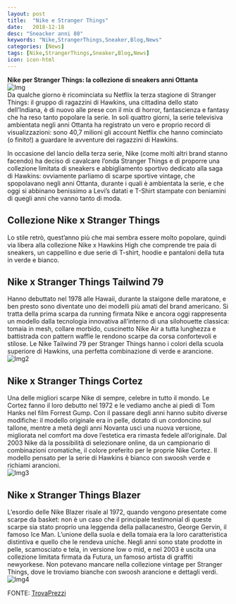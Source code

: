 ```yaml
---
layout: post
title:  "Nike e Stranger Things"
date:   2018-12-18
desc: "Sneacker anni 80"
keywords: "Nike,StrangerThings,Sneaker,Blog,News"
categories: [News]
tags: [Nike,StrangerThings,Sneaker,Blog,News]
icon: icon-html
---
```

**Nike per Stranger Things: la collezione di sneakers anni Ottanta** <br>
![Img](https://magazine.trovaprezzi.it/images/2019/07/nike_x_stranger_things.jpg) <br>
Da qualche giorno è ricominciata su Netflix la terza stagione di Stranger Things: il gruppo di ragazzini di Hawkins, una cittadina dello stato dell’Indiana, è di nuovo alle prese con il mix di horror, fantascienza e fantasy che ha reso tanto popolare la serie. In soli quattro giorni, la serie televisiva ambientata negli anni Ottanta ha registrato un vero e proprio record di visualizzazioni: sono 40,7 milioni gli account Netflix che hanno cominciato (o finito!) a guardare le avventure dei ragazzini di Hawkins.

In occasione del lancio della terza serie, Nike (come molti altri brand stanno facendo) ha deciso di cavalcare l’onda Stranger Things e di proporre una collezione limitata di sneakers e abbigliamento sportivo dedicato alla saga di Hawkins: ovviamente parliamo di scarpe sportive vintage, che spopolavano negli anni Ottanta, durante i quali è ambientata la serie, e che oggi si abbinano benissimo a Levi’s datati e T-Shirt stampate con beniamini di quegli anni che vanno tanto di moda.

## Collezione Nike x Stranger Things
Lo stile retrò, quest’anno più che mai sembra essere molto popolare, quindi via libera alla collezione Nike x Hawkins High che comprende tre paia di sneakers, un cappellino e due serie di T-shirt, hoodie e pantaloni della tuta in verde e bianco.

## Nike x Stranger Things Tailwind 79
Hanno debuttato nel 1978 alle Hawaii, durante la staigone delle maratone, e ben presto sono diventate uno dei modelli più amati del brand americano. Si tratta della prima scarpa da running firmata Nike e ancora oggi rappresenta un modello dalla tecnologia innovativa all’interno di una silohouette classica: tomaia in mesh, collare morbido, cuscinetto Nike Air a tutta lunghezza e battistrada con pattern waffle le rendono scarpe da corsa confortevoli e stilose. Le Nike Tailwind 79 per Stranger Things hanno i colori della scuola superiore di Hawkins, una perfetta combinazione di verde e arancione. <br>
![Img2](https://magazine.trovaprezzi.it/images/2019/07/Nike-Tailwind-79.jpg) <br>

## Nike x Stranger Things Cortez
Una delle migliori scarpe Nike di sempre, celebre in tutto il mondo. Le Cortez fanno il loro debutto nel 1972 e le vediamo anche ai piedi di Tom Hanks nel film Forrest Gump. Con il passare degli anni hanno subito diverse modifiche: il modello originale era in pelle, dotato di un cordoncino sul tallone, mentre a metà degli anni Novanta uscì una nuova versione, migliorata nel comfort ma dove l’estetica era rimasta fedele all’originale. Dal 2003 Nike dà la possibilità di selezionare online, da un campionario di combinazioni cromatiche, il colore preferito per le proprie Nike Cortez. Il modello pensato per la serie di Hawkins è bianco con swoosh verde e richiami arancioni. <br>
![Img3](https://magazine.trovaprezzi.it/images/2019/07/Nike-Cortez-Classic.jpg) <br>

## Nike x Stranger Things Blazer
L’esordio delle Nike Blazer risale al 1972, quando vengono presentate come scarpe da basket: non è un caso che il principale testimonial di queste scarpe sia stato proprio una leggenda della pallacanestro, George Gervin, il famoso Ice Man. L’unione della suola e della tomaia era la loro caratteristica distintiva e quello che le rendeva uniche. Negli anni sono state prodotte in pelle, scamosciato e tela, in versione low o mid, e nel 2003 è uscita una collezione limitata firmata da Futura, un famoso artista di graffiti newyorkese. Non potevano mancare nella collezione vintage per Stranger Things, dove le troviamo bianche con swoosh arancione e dettagli verdi. <br>
![Img4](https://magazine.trovaprezzi.it/images/2019/07/Nike-SB-Blazer-Low.jpg) <br>

FONTE: [TrovaPrezzi](https://www.trovaprezzi.it/magazine/sport/2019/07/21/nike-per-stranger-things-la-collezione-di-sneakers-anni-ottanta?utm_source=trovaprezzi&utm_campaign=2f5bfc5dca-190730-mag&utm_medium=email&utm_term=0_08d6eddc43-2f5bfc5dca-91541199)

